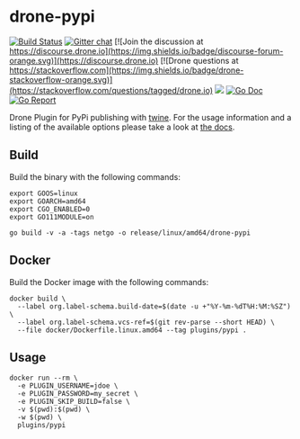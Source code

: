 # drone-pypi

[![Build Status](http://cloud.drone.io/api/badges/drone-plugins/drone-pypi/status.svg)](http://cloud.drone.io/drone-plugins/drone-pypi)
[![Gitter chat](https://badges.gitter.im/drone/drone.png)](https://gitter.im/drone/drone)
[![Join the discussion at https://discourse.drone.io](https://img.shields.io/badge/discourse-forum-orange.svg)](https://discourse.drone.io)
[![Drone questions at https://stackoverflow.com](https://img.shields.io/badge/drone-stackoverflow-orange.svg)](https://stackoverflow.com/questions/tagged/drone.io)
[![](https://images.microbadger.com/badges/image/plugins/pypi.svg)](https://microbadger.com/images/plugins/pypi "Get your own image badge on microbadger.com")
[![Go Doc](https://godoc.org/github.com/drone-plugins/drone-pypi?status.svg)](http://godoc.org/github.com/drone-plugins/drone-pypi)
[![Go Report](https://goreportcard.com/badge/github.com/drone-plugins/drone-pypi)](https://goreportcard.com/report/github.com/drone-plugins/drone-pypi)

Drone Plugin for PyPi publishing with [twine](https://pypi.org/project/twine/). For the usage information and a listing of the available options please take a look at [the docs](http://plugins.drone.io/drone-plugins/drone-pypi/).

## Build

Build the binary with the following commands:

```Shell
export GOOS=linux
export GOARCH=amd64
export CGO_ENABLED=0
export GO111MODULE=on

go build -v -a -tags netgo -o release/linux/amd64/drone-pypi
```

## Docker

Build the Docker image with the following commands:

```Shell
docker build \
  --label org.label-schema.build-date=$(date -u +"%Y-%m-%dT%H:%M:%SZ") \
  --label org.label-schema.vcs-ref=$(git rev-parse --short HEAD) \
  --file docker/Dockerfile.linux.amd64 --tag plugins/pypi .
```

## Usage

```Shell
docker run --rm \
  -e PLUGIN_USERNAME=jdoe \
  -e PLUGIN_PASSWORD=my_secret \
  -e PLUGIN_SKIP_BUILD=false \
  -v $(pwd):$(pwd) \
  -w $(pwd) \
  plugins/pypi
```

